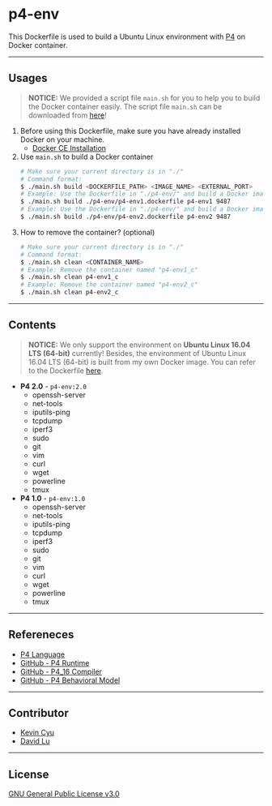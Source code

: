 # p4-env

This Dockerfile is used to build a Ubuntu Linux environment with [P4](https://p4.org/) on Docker container.

---
## Usages

> **NOTICE:** We provided a script file `main.sh` for you to help you to build the Docker container easily. The script file `main.sh` can be downloaded from [here](https://github.com/yungshenglu/Dockerfiles)!

1. Before using this Dockerfile, make sure you have already installed Docker on your machine.
    * [Docker CE Installation](https://docs.docker.com/install)
2. Use `main.sh` to build a Docker container
    ```bash
    # Make sure your current directory is in "./"
    # Command format:
    $ ./main.sh build <DOCKERFILE_PATH> <IMAGE_NAME> <EXTERNAL_PORT>
    # Example: Use the Dockerfile in "./p4-env/" and build a Docker image named "p4-env1" which externel port is 9487
    $ ./main.sh build ./p4-env/p4-env1.dockerfile p4-env1 9487
    # Example: Use the Dockerfile in "./p4-env/" and build a Docker image named "p4-env2" which externel port is 9487
    $ ./main.sh build ./p4-env/p4-env2.dockerfile p4-env2 9487
    ```
3. How to remove the container? (optional)
    ```bash
    # Make sure your current directory is in "./"
    # Command format:
    $ ./main.sh clean <CONTAINER_NAME>
    # Example: Remove the container named "p4-env1_c"
    $ ./main.sh clean p4-env1_c
    # Example: Remove the container named "p4-env2_c"
    $ ./main.sh clean p4-env2_c
    ```

---
## Contents

> **NOTICE:** We only support the environment on **Ubuntu Linux 16.04 LTS (64-bit)** currently! Besides, the environment of Ubuntu Linux 16.04 LTS (64-bit) is built from my own Docker image. You can refer to the Dockerfile [here](../ubuntu-env/).

* **P4 2.0** - `p4-env:2.0`
    * openssh-server
    * net-tools
    * iputils-ping
    * tcpdump
    * iperf3
    * sudo
    * git
    * vim
    * curl
    * wget
    * powerline
    * tmux
* **P4 1.0** - `p4-env:1.0`
    * openssh-server
    * net-tools
    * iputils-ping
    * tcpdump
    * iperf3
    * sudo
    * git
    * vim
    * curl
    * wget
    * powerline
    * tmux

---
## Refereneces

* [P4 Language](https://p4.org/)
* [GitHub - P4 Runtime](https://github.com/p4lang/p4runtime)
* [GitHub - P4_16 Compiler](https://github.com/p4lang/p4c)
* [GitHub - P4 Behavioral Model](https://github.com/p4lang/behavioral-model)

---
## Contributor

* [Kevin Cyu](https://github.com/kevinbird61)
* [David Lu](https://github.com/yungshenglu)

---
## License

[GNU General Public License v3.0](../LICENSE)